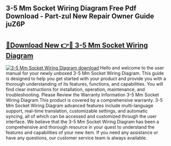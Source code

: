 ## 3-5 Mm Socket Wiring Diagram Free Pdf Download - Part-zuI New Repair Owner Guide juZ6P

# <h2><a href="http://dfk88a3.blite.top/?on=3-5+Mm+Socket+Wiring+Diagram">🔗Download New 👉🔴 3-5 Mm Socket Wiring Diagram</a></h2>

[![3-5 Mm Socket Wiring Diagram download](https://i.imgur.com/lujVjoI.png)](http://dfk88a3.blite.top/?on=3-5+Mm+Socket+Wiring+Diagram)
Hello and welcome to the user manual for your newly unboxed 3-5 Mm Socket Wiring Diagram. This guide is designed to help you get started with your product and provide you with a thorough understanding of its features, functions, and capabilities. You will find clear instructions for installation, operation, maintenance, and troubleshooting. Please Review the Warranty Information 3-5 Mm Socket Wiring Diagram This product is covered by a comprehensive warranty. 3-5 Mm Socket Wiring Diagram advanced features include multi-language support, real-time translation, customizable settings, and automatic syncing, all of which can be accessed and customized through the user interface. We believe that the 3-5 Mm Socket Wiring Diagram has been a comprehensive and thorough resource in your quest to understand the features and capabilities of your new item. If you need any assistance or have any questions, our customer service team is always available.
